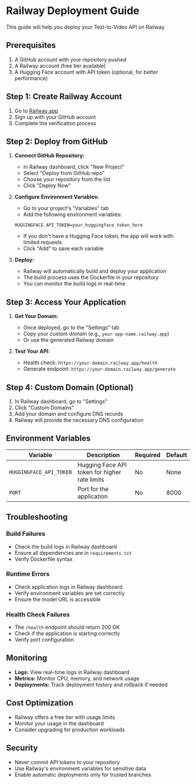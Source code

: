 # Railway Deployment Guide

This guide will help you deploy your Text-to-Video API on Railway.

## Prerequisites

1. A GitHub account with your repository pushed
2. A Railway account (free tier available)
3. A Hugging Face account with API token (optional, for better performance)

## Step 1: Create Railway Account

1. Go to [Railway.app](https://railway.app)
2. Sign up with your GitHub account
3. Complete the verification process

## Step 2: Deploy from GitHub

1. **Connect GitHub Repository:**
   - In Railway dashboard, click "New Project"
   - Select "Deploy from GitHub repo"
   - Choose your repository from the list
   - Click "Deploy Now"

2. **Configure Environment Variables:**
   - Go to your project's "Variables" tab
   - Add the following environment variables:
   
   ```
   HUGGINGFACE_API_TOKEN=your_huggingface_token_here
   ```
   
   - If you don't have a Hugging Face token, the app will work with limited requests
   - Click "Add" to save each variable

3. **Deploy:**
   - Railway will automatically build and deploy your application
   - The build process uses the Dockerfile in your repository
   - You can monitor the build logs in real-time

## Step 3: Access Your Application

1. **Get Your Domain:**
   - Once deployed, go to the "Settings" tab
   - Copy your custom domain (e.g., `your-app-name.railway.app`)
   - Or use the generated Railway domain

2. **Test Your API:**
   - Health check: `https://your-domain.railway.app/health`
   - Generate endpoint: `https://your-domain.railway.app/generate`

## Step 4: Custom Domain (Optional)

1. In Railway dashboard, go to "Settings"
2. Click "Custom Domains"
3. Add your domain and configure DNS records
4. Railway will provide the necessary DNS configuration

## Environment Variables

| Variable | Description | Required | Default |
|----------|-------------|----------|---------|
| `HUGGINGFACE_API_TOKEN` | Hugging Face API token for higher rate limits | No | None |
| `PORT` | Port for the application | No | 8000 |

## Troubleshooting

### Build Failures
- Check the build logs in Railway dashboard
- Ensure all dependencies are in `requirements.txt`
- Verify Dockerfile syntax

### Runtime Errors
- Check application logs in Railway dashboard
- Verify environment variables are set correctly
- Ensure the model URL is accessible

### Health Check Failures
- The `/health` endpoint should return 200 OK
- Check if the application is starting correctly
- Verify port configuration

## Monitoring

- **Logs:** View real-time logs in Railway dashboard
- **Metrics:** Monitor CPU, memory, and network usage
- **Deployments:** Track deployment history and rollback if needed

## Cost Optimization

- Railway offers a free tier with usage limits
- Monitor your usage in the dashboard
- Consider upgrading for production workloads

## Security

- Never commit API tokens to your repository
- Use Railway's environment variables for sensitive data
- Enable automatic deployments only for trusted branches 